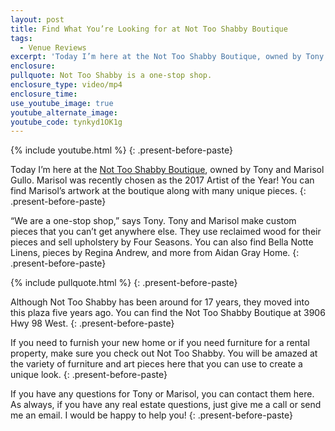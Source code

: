 ```yaml
---
layout: post
title: Find What You’re Looking for at Not Too Shabby Boutique
tags:
  - Venue Reviews
excerpt: 'Today I’m here at the Not Too Shabby Boutique, owned by Tony and Marisol Gullo. Marisol was recently chosen as the 2017 Artist of the Year! You can find Marisol’s artwork at the boutique along with many unique pieces.'
enclosure:
pullquote: Not Too Shabby is a one-stop shop.
enclosure_type: video/mp4
enclosure_time:
use_youtube_image: true
youtube_alternate_image:
youtube_code: tynkyd1OK1g
---
```



{% include youtube.html %}
{: .present-before-paste}

Today I’m here at the [Not Too Shabby Boutique](https://shopnottooshabby.com/), owned by Tony and Marisol Gullo. Marisol was recently chosen as the 2017 Artist of the Year! You can find Marisol’s artwork at the boutique along with many unique pieces.
{: .present-before-paste}

“We are a one-stop shop,” says Tony. Tony and Marisol make custom pieces that you can’t get anywhere else. They use reclaimed wood for their pieces and sell upholstery by Four Seasons. You can also find Bella Notte Linens, pieces by Regina Andrew, and more from Aidan Gray Home.
{: .present-before-paste}

{% include pullquote.html %}
{: .present-before-paste}

Although Not Too Shabby has been around for 17 years, they moved into this plaza five years ago. You can find the Not Too Shabby Boutique at 3906 Hwy 98 West.
{: .present-before-paste}

If you need to furnish your new home or if you need furniture for a rental property, make sure you check out Not Too Shabby. You will be amazed at the variety of furniture and art pieces here that you can use to create a unique look.
{: .present-before-paste}

If you have any questions for Tony or Marisol, you can contact them here. As always, if you have any real estate questions, just give me a call or send me an email. I would be happy to help you!
{: .present-before-paste}